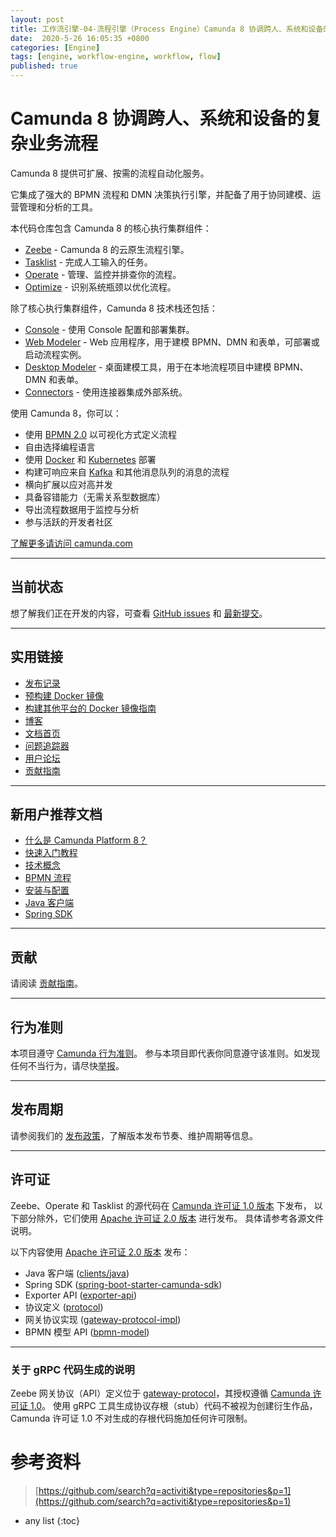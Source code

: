 ```yaml
---
layout: post
title: 工作流引擎-04-流程引擎（Process Engine）Camunda 8 协调跨人、系统和设备的复杂业务流程
date:  2020-5-26 16:05:35 +0800
categories: [Engine]
tags: [engine, workflow-engine, workflow, flow]
published: true
---
```


# Camunda 8 协调跨人、系统和设备的复杂业务流程

Camunda 8 提供可扩展、按需的流程自动化服务。

它集成了强大的 BPMN 流程和 DMN 决策执行引擎，并配备了用于协同建模、运营管理和分析的工具。

本代码仓库包含 Camunda 8 的核心执行集群组件：

* [Zeebe](https://docs.camunda.io/docs/components/zeebe/zeebe-overview/) - Camunda 8 的云原生流程引擎。
* [Tasklist](https://docs.camunda.io/docs/components/tasklist/introduction-to-tasklist/) - 完成人工输入的任务。
* [Operate](https://docs.camunda.io/docs/components/operate/operate-introduction/) - 管理、监控并排查你的流程。
* [Optimize](https://docs.camunda.io/optimize/components/what-is-optimize/) - 识别系统瓶颈以优化流程。

除了核心执行集群组件，Camunda 8 技术栈还包括：

* [Console](https://docs.camunda.io/docs/components/console/introduction-to-console/) - 使用 Console 配置和部署集群。
* [Web Modeler](https://docs.camunda.io/docs/components/modeler/about-modeler/) - Web 应用程序，用于建模 BPMN、DMN 和表单，可部署或启动流程实例。
* [Desktop Modeler](https://docs.camunda.io/docs/next/components/modeler/desktop-modeler/) - 桌面建模工具，用于在本地流程项目中建模 BPMN、DMN 和表单。
* [Connectors](https://docs.camunda.io/docs/next/components/connectors/introduction-to-connectors/) - 使用连接器集成外部系统。

使用 Camunda 8，你可以：

* 使用 [BPMN 2.0](https://www.omg.org/spec/BPMN/2.0.2/) 以可视化方式定义流程
* 自由选择编程语言
* 使用 [Docker](https://www.docker.com/) 和 [Kubernetes](https://kubernetes.io/) 部署
* 构建可响应来自 [Kafka](https://kafka.apache.org/) 和其他消息队列的消息的流程
* 横向扩展以应对高并发
* 具备容错能力（无需关系型数据库）
* 导出流程数据用于监控与分析
* 参与活跃的开发者社区

[了解更多请访问 camunda.com](https://camunda.com/platform/)

---

## 当前状态

想了解我们正在开发的内容，可查看 [GitHub issues](https://github.com/camunda/camunda/issues?q=is%3Aissue+is%3Aopen+sort%3Aupdated-desc) 和 [最新提交](https://github.com/camunda/camunda/commits/main)。

---

## 实用链接

* [发布记录](https://github.com/camunda/camunda/releases)
* [预构建 Docker 镜像](https://hub.docker.com/r/camunda/zeebe/tags?page=1&ordering=last_updated)
* [构建其他平台的 Docker 镜像指南](/zeebe/docs/building_docker_images.md)
* [博客](https://camunda.com/blog/category/process-automation-as-a-service/)
* [文档首页](https://docs.camunda.io)
* [问题追踪器](https://github.com/camunda/camunda/issues)
* [用户论坛](https://forum.camunda.io)
* [贡献指南](/CONTRIBUTING.md)

---

## 新用户推荐文档

* [什么是 Camunda Platform 8？](https://docs.camunda.io/docs/components/concepts/what-is-camunda-platform-8/)
* [快速入门教程](https://docs.camunda.io/docs/guides/)
* [技术概念](https://docs.camunda.io/docs/components/zeebe/technical-concepts/)
* [BPMN 流程](https://docs.camunda.io/docs/components/modeler/bpmn/bpmn-primer/)
* [安装与配置](https://docs.camunda.io/docs/self-managed/zeebe-deployment/)
* [Java 客户端](https://docs.camunda.io/docs/apis-clients/java-client/)
* [Spring SDK](https://docs.camunda.io/docs/apis-tools/spring-zeebe-sdk/getting-started/)

---

## 贡献

请阅读 [贡献指南](/CONTRIBUTING.md)。

---

## 行为准则

本项目遵守 [Camunda 行为准则](https://camunda.com/events/code-conduct/)。
参与本项目即代表你同意遵守该准则。如发现任何不当行为，请尽快[举报](https://camunda.com/events/code-conduct/reporting-violations/)。

---

## 发布周期

请参阅我们的 [发布政策](https://camunda.com/release-policy/)，了解版本发布节奏、维护周期等信息。

---

## 许可证

Zeebe、Operate 和 Tasklist 的源代码在
[Camunda 许可证 1.0 版本](/licenses/CAMUNDA-LICENSE-1.0.txt) 下发布，
以下部分除外，它们使用 [Apache 许可证 2.0 版本](/licenses/APACHE-2.0.txt) 进行发布。
具体请参考各源文件说明。

以下内容使用 [Apache 许可证 2.0 版本](/licenses/APACHE-2.0.txt) 发布：

* Java 客户端 ([clients/java](/clients/java))
* Spring SDK ([spring-boot-starter-camunda-sdk](/clients/spring-boot-starter-camunda-sdk))
* Exporter API ([exporter-api](/zeebe/exporter-api))
* 协议定义 ([protocol](/zeebe/protocol))
* 网关协议实现 ([gateway-protocol-impl](/zeebe/gateway-protocol-impl))
* BPMN 模型 API ([bpmn-model](/zeebe/bpmn-model))

---

### 关于 gRPC 代码生成的说明

Zeebe 网关协议（API）定义位于
[gateway-protocol](/zeebe/gateway-protocol/src/main/proto/gateway.proto)，其授权遵循
[Camunda 许可证 1.0](/licenses/CAMUNDA-LICENSE-1.0.txt)。
使用 gRPC 工具生成协议存根（stub）代码不被视为创建衍生作品，Camunda 许可证 1.0 不对生成的存根代码施加任何许可限制。


# 参考资料

> [https://github.com/search?q=activiti&type=repositories&p=1](https://github.com/search?q=activiti&type=repositories&p=1)

* any list
{:toc}